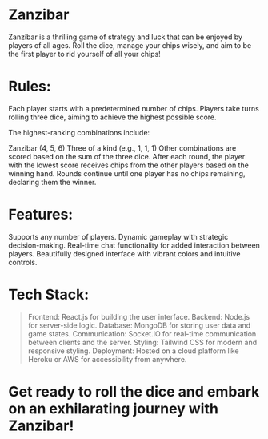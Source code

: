 # Zanzibar

Zanzibar is a thrilling game of strategy and luck that can be enjoyed by players of all ages. Roll the dice, manage your chips wisely, and aim to be the first player to rid yourself of all your chips!

# Rules:

Each player starts with a predetermined number of chips.
Players take turns rolling three dice, aiming to achieve the highest possible score.

The highest-ranking combinations include:

Zanzibar (4, 5, 6)
Three of a kind (e.g., 1, 1, 1)
Other combinations are scored based on the sum of the three dice.
After each round, the player with the lowest score receives chips from the other players based on the winning hand.
Rounds continue until one player has no chips remaining, declaring them the winner.

# Features:

Supports any number of players.
Dynamic gameplay with strategic decision-making.
Real-time chat functionality for added interaction between players.
Beautifully designed interface with vibrant colors and intuitive controls.

# Tech Stack:

> Frontend: React.js for building the user interface.
> Backend: Node.js for server-side logic.
> Database: MongoDB for storing user data and game states.
> Communication: Socket.IO for real-time communication between clients and the server.
> Styling: Tailwind CSS for modern and responsive styling.
> Deployment: Hosted on a cloud platform like Heroku or AWS for accessibility from anywhere.

# Get ready to roll the dice and embark on an exhilarating journey with Zanzibar!





